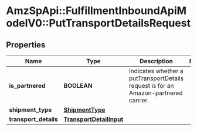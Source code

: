 # AmzSpApi::FulfillmentInboundApiModelV0::PutTransportDetailsRequest

## Properties
Name | Type | Description | Notes
------------ | ------------- | ------------- | -------------
**is_partnered** | **BOOLEAN** | Indicates whether a putTransportDetails request is for an Amazon-partnered carrier. | 
**shipment_type** | [**ShipmentType**](ShipmentType.md) |  | 
**transport_details** | [**TransportDetailInput**](TransportDetailInput.md) |  | 

